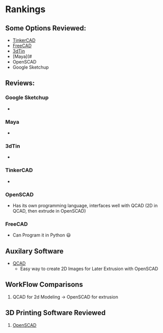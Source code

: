 Rankings
========


## Some Options Reviewed:
* [TinkerCAD](#tinkercad)
* [FreeCAD](#FreeCAD)
* [3dTin](#3dtin)
* [Maya](#
* OpenSCAD
* Google Sketchup

## Reviews:

### <span id="googlesketchup"> Google Sketchup </span>

* 


### Maya

*

### 3dTin

*


### <span id="tinkercad">TinkerCAD</span>

*

### OpenSCAD

* Has its own programming language, interfaces well with QCAD (2D in QCAD, then extrude in OpenSCAD)

### FreeCAD

* Can  Program it in Python :smiley:

## Auxilary Software

* [QCAD](http://www.ribbonsoft.com/en/qcad-downloads-trial)
  * Easy way to create 2D Images for Later Extrusion with OpenSCAD

## WorkFlow Comparisons

1.  QCAD for 2d Modeling -> OpenSCAD for extrusion

## 3D Printing Software Reviewed

1. [OpenSCAD](http://www.openscad.org/downloads.html)
